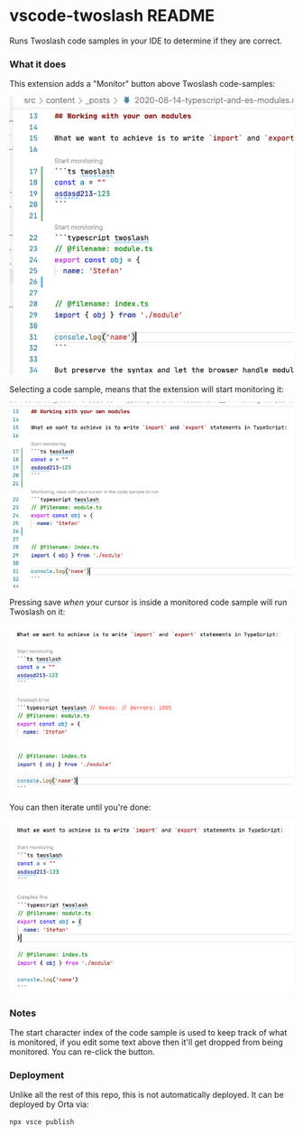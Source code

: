 # vscode-twoslash README

Runs Twoslash code samples in your IDE to determine if they are correct.

### What it does

This extension adds a "Monitor" button above Twoslash code-samples:

<img src="./web/1.png">

Selecting a code sample, means that the extension will start monitoring it:

<img src="./web/2.png">

Pressing save _when_ your cursor is inside a monitored code sample will run Twoslash on it:

<img src="./web/3.png">

You can then iterate until you're done:

<img src="./web/4.png">

### Notes

The start character index of the code sample is used to keep track of what is monitored, if you edit some text above then it'll get dropped from being monitored. You can re-click the button.

### Deployment

Unlike all the rest of this repo, this is not automatically deployed. It can be deployed by Orta via:

```
npx vsce publish
```